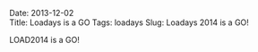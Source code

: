 Date: 2013-12-02                                                                                               
Title: Loadays is a GO
Tags: loadays
Slug: Loadays 2014 is a GO! 

LOAD2014 is a GO!
